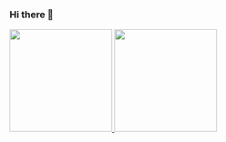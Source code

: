 ### Hi there 👋

<!--
**cmagaldi79/cmagaldi79** is a ✨ _special_ ✨ repository because its `README.md` (this file) appears on your GitHub profile.

Here are some ideas to get you started:

- 🔭 I’m currently working on ...
- 🌱 I’m currently learning ...
- 👯 I’m looking to collaborate on ...
- 🤔 I’m looking for help with ...
- 💬 Ask me about ...
- 📫 How to reach me: ...
- 😄 Pronouns: ...
- ⚡ Fun fact: ...
-->

<div>
	<a href="https://github.com/cmagaldi79">
	<img height="180em" src="https://github-readme-stats.vercel.app/api?username=cmagaldi79&show_icons=true@include_all_commits=true&count_private=true&theme=dark"/>
	<img height="180em" src="https://github-readme-stats.vercel.app/api/top-langs/?username=cmagaldi79&layout=compact@langs_count-16&theme=dark"/>
<div>
